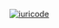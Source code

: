 [![iuricode](https://github-readme-stats.vercel.app/api/top-langs/?username=paymax1337&hide=html&layout=compact&theme=default)](https://github.com/anuraghazra/github-readme-stats)
